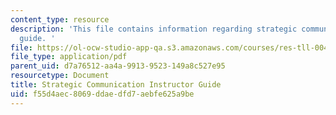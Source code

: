 ```yaml
---
content_type: resource
description: 'This file contains information regarding strategic communication instructor
  guide. '
file: https://ol-ocw-studio-app-qa.s3.amazonaws.com/courses/res-tll-004-stem-concept-videos-fall-2013/f55d4aec8069ddaedfd7aebfe625a9be_MITRES_TLL-004F13_SrtGuide.pdf
file_type: application/pdf
parent_uid: d7a76512-aa4a-9913-9523-149a8c527e95
resourcetype: Document
title: Strategic Communication Instructor Guide
uid: f55d4aec-8069-ddae-dfd7-aebfe625a9be
---
```

